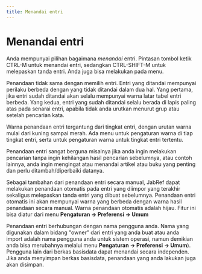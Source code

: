 ```yaml
---
title: Menandai entri
---
```


# Menandai entri

Anda mempunyai pilihan bagaimana *menandai* entri. Pintasan tombol ketik CTRL-M untuk menandai entri, sedangkan CTRL-SHIFT-M untuk melepaskan tanda entri. Anda juga bisa melakukan pada menu.

Penandaan tidak sama dengan memilih entri. Entri yang ditandai mempunyai perilaku berbeda dengan yang tidak ditandai dalam dua hal. Yang pertama, jika entri sudah ditandai akan selalu mempunyai warna latar tabel entri berbeda. Yang kedua, entri yang sudah ditandai selalu berada di lapis paling atas pada senarai entri, apabila tidak anda urutkan menurut grup atau setelah pencarian kata.

Warna penandaan entri tergantung dari tingkat entri, dengan urutan warna mulai dari kuning sampai merah. Ada menu untuk pengaturan warna di tiap tingkat entri, serta untuk pengaturan warna untuk tingkat entri tertentu.

Penandaan entri sangat berguna misalnya jika anda ingin melakukan pencarian tanpa ingin kehilangan hasil pencarian sebelumnya, atau contoh lainnya, anda ingin mengingat atau menandai artikel atau buku yang penting dan perlu ditambah/diperbaiki datanya.

Sebagai tambahan dari penandaan entri secara manual, JabRef dapat melakukan penandaan otomatis pada entri yang diimpor yang terakhir sekaligus melepaskan tanda entri yang dibuat sebelumnya. Penandaan entri otomatis ini akan mempunyai warna yang berbeda dengan warna hasil penandaan secara manual. Warna penandaan otomatis adalah hijau. Fitur ini bisa diatur dari menu **Pengaturan → Preferensi → Umum**

Penandaan entri berhubungan dengan nama pengguna anda. Nama yang digunakan dalam bidang "owner" dari entri yang anda buat atau anda import adalah nama pengguna anda untuk sistem operasi, namun demikian anda bisa merubahnya melalui menu **Pengaturan → Preferensi → Umum**). Pengguna lain dari berkas basisdata dapat menandai secara independen. Jika anda menyimpan berkas basisdata, penandaan yang anda lakukan juga akan disimpan.
